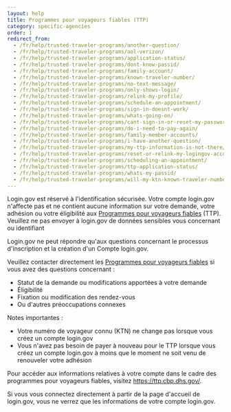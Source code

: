 ```yaml
---
layout: help
title: Programmes pour voyageurs fiables (TTP)
category: specific-agencies
order: 1
redirect_from:
  - /fr/help/trusted-traveler-programs/another-question/
  - /fr/help/trusted-traveler-programs/aol-verizon/
  - /fr/help/trusted-traveler-programs/application-status/
  - /fr/help/trusted-traveler-programs/dont-know-passid/
  - /fr/help/trusted-traveler-programs/family-account/
  - /fr/help/trusted-traveler-programs/known-traveler-number/
  - /fr/help/trusted-traveler-programs/no-text-message/
  - /fr/help/trusted-traveler-programs/only-shows-login/
  - /fr/help/trusted-traveler-programs/relink-my-profile/
  - /fr/help/trusted-traveler-programs/schedule-an-appointment/
  - /fr/help/trusted-traveler-programs/sign-in-doesnt-work/
  - /fr/help/trusted-traveler-programs/whats-going-on/
  - /fr/help/trusted-traveler-programs/cant-sign-in-or-reset-my-password-goes-account/
  - /fr/help/trusted-traveler-programs/do-i-need-to-pay-again/
  - /fr/help/trusted-traveler-programs/family-member-accounts/
  - /fr/help/trusted-traveler-programs/i-have-another-question/
  - /fr/help/trusted-traveler-programs/my-ttp-information-is-not-there/
  - /fr/help/trusted-traveler-programs/reset-or-relink-my-logingov-account-for-ttp/
  - /fr/help/trusted-traveler-programs/scheduling-an-appointment/
  - /fr/help/trusted-traveler-programs/ttp-application-status/
  - /fr/help/trusted-traveler-programs/whats-my-passid/
  - /fr/help/trusted-traveler-programs/will-my-ktn-known-traveler-number-change/
---
```


Login.gov est réservé à l'identification sécurisée. Votre compte login.gov n'affecte pas et ne contient aucune information sur votre demande, votre adhésion ou votre éligibilité aux [Programmes pour voyageurs fiables](https://ttp.dhs.gov/) (TTP). Veuillez ne pas envoyer à login.gov de données sensibles vous concernant ou identifiant

Login.gov ne peut répondre qu'aux questions concernant le processus d'inscription et la création d'un Compte login.gov.

Veuillez contacter directement les [Programmes pour voyageurs fiables](https://help.cbp.gov/s/questions?language=en_US) si vous avez des questions concernant :

* Statut de la demande ou modifications apportées à votre demande
* Éligibilité
* Fixation ou modification des rendez-vous
* Ou d'autres préoccupations connexes

Notes importantes :
* Votre numéro de voyageur connu (KTN) ne change pas lorsque vous créez un compte login.gov
* Vous n'avez pas besoin de payer à nouveau pour le TTP lorsque vous créez un compte login.gov à moins que le moment ne soit venu de renouveler votre adhésion

Pour accéder aux informations relatives à votre compte dans le cadre des programmes pour voyageurs fiables, visitez <https://ttp.cbp.dhs.gov/>.

Si vous vous connectez directement à partir de la page d'accueil de login.gov, vous ne verrez que les informations de votre compte login.gov.
